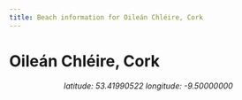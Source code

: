 ```yaml
---
title: Beach information for Oileán Chléire, Cork
---
```

# Oileán Chléire, Cork 

<div align="center"><i>latitude: 53.41990522 longitude: -9.50000000</i></div>